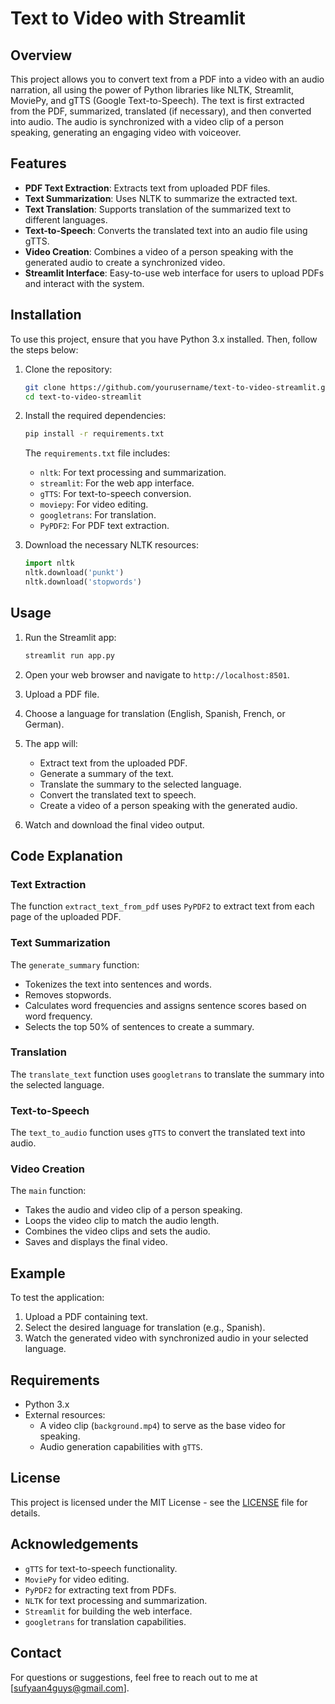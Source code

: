 # Text to Video with Streamlit

## Overview

This project allows you to convert text from a PDF into a video with an audio narration, all using the power of Python libraries like NLTK, Streamlit, MoviePy, and gTTS (Google Text-to-Speech). The text is first extracted from the PDF, summarized, translated (if necessary), and then converted into audio. The audio is synchronized with a video clip of a person speaking, generating an engaging video with voiceover.

## Features

- **PDF Text Extraction**: Extracts text from uploaded PDF files.
- **Text Summarization**: Uses NLTK to summarize the extracted text.
- **Text Translation**: Supports translation of the summarized text to different languages.
- **Text-to-Speech**: Converts the translated text into an audio file using gTTS.
- **Video Creation**: Combines a video of a person speaking with the generated audio to create a synchronized video.
- **Streamlit Interface**: Easy-to-use web interface for users to upload PDFs and interact with the system.

## Installation

To use this project, ensure that you have Python 3.x installed. Then, follow the steps below:

1. Clone the repository:

   ```bash
   git clone https://github.com/yourusername/text-to-video-streamlit.git
   cd text-to-video-streamlit
   ```

2. Install the required dependencies:

   ```bash
   pip install -r requirements.txt
   ```

   The `requirements.txt` file includes:
   - `nltk`: For text processing and summarization.
   - `streamlit`: For the web app interface.
   - `gTTS`: For text-to-speech conversion.
   - `moviepy`: For video editing.
   - `googletrans`: For translation.
   - `PyPDF2`: For PDF text extraction.

3. Download the necessary NLTK resources:

   ```python
   import nltk
   nltk.download('punkt')
   nltk.download('stopwords')
   ```

## Usage

1. Run the Streamlit app:

   ```bash
   streamlit run app.py
   ```

2. Open your web browser and navigate to `http://localhost:8501`.

3. Upload a PDF file.

4. Choose a language for translation (English, Spanish, French, or German).

5. The app will:
   - Extract text from the uploaded PDF.
   - Generate a summary of the text.
   - Translate the summary to the selected language.
   - Convert the translated text to speech.
   - Create a video of a person speaking with the generated audio.

6. Watch and download the final video output.

## Code Explanation

### Text Extraction

The function `extract_text_from_pdf` uses `PyPDF2` to extract text from each page of the uploaded PDF.

### Text Summarization

The `generate_summary` function:
- Tokenizes the text into sentences and words.
- Removes stopwords.
- Calculates word frequencies and assigns sentence scores based on word frequency.
- Selects the top 50% of sentences to create a summary.

### Translation

The `translate_text` function uses `googletrans` to translate the summary into the selected language.

### Text-to-Speech

The `text_to_audio` function uses `gTTS` to convert the translated text into audio.

### Video Creation

The `main` function:
- Takes the audio and video clip of a person speaking.
- Loops the video clip to match the audio length.
- Combines the video clips and sets the audio.
- Saves and displays the final video.

## Example

To test the application:

1. Upload a PDF containing text.
2. Select the desired language for translation (e.g., Spanish).
3. Watch the generated video with synchronized audio in your selected language.

## Requirements

- Python 3.x
- External resources:
  - A video clip (`background.mp4`) to serve as the base video for speaking.
  - Audio generation capabilities with `gTTS`.

## License

This project is licensed under the MIT License - see the [LICENSE](LICENSE) file for details.

## Acknowledgements

- `gTTS` for text-to-speech functionality.
- `MoviePy` for video editing.
- `PyPDF2` for extracting text from PDFs.
- `NLTK` for text processing and summarization.
- `Streamlit` for building the web interface.
- `googletrans` for translation capabilities.

## Contact

For questions or suggestions, feel free to reach out to me at [sufyaan4guys@gmail.com].
